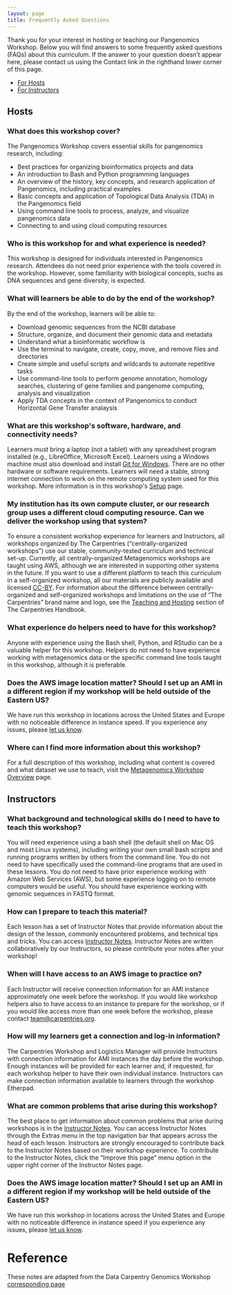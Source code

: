 ```yaml
---
layout: page
title: Frequently Asked Questions
---
```


Thank you for your interest in hosting or teaching our Pangenomics Workshop. Below you will find answers to some frequently asked questions (FAQs) about this curriculum. If the answer to your question doesn’t appear here, please contact us using the Contact link in the righthand lower corner of this page.

* [For Hosts](#hosts)
* [For Instructors](#instructors)

## <a id="hosts"></a> Hosts

### What does this workshop cover? 

The Pangenomics Workshop covers essential skills for pangenomics research, including: 
* Best practices for organizing bioinformatics projects and data
* An introduction to Bash and Python programming languages
* An overview of the history, key concepts, and research application of Pangenomics, including practical examples
* Basic concepts and application of Topological Data Analysis (TDA) in the Pangenomics field
* Using command line tools to process, analyze, and visualize pangenomics data
* Connecting to and using cloud computing resources 

### Who is this workshop for and what experience is needed? 

This workshop is designed for individuals interested in Pangenomics research. Attendees do not need prior experience with the tools covered in the workshop. However, some familiarity with biological concepts, suchs as DNA sequences and gene diversity, is expected. 

### What will learners be able to do by the end of the workshop?

By the end of the workshop, learners will be able to: 

- Download genomic sequences from the NCBI database
- Structure, organize, and document their genomic data and metadata
- Understand what a bioinformatic workflow is
- Use the terminal to navigate, create, copy, move, and remove files and directories
- Create simple and useful scripts and wildcards to automate repetitive tasks
- Use command-line tools to perform genome annotation, homology searches, clustering of gene families and pangenome computing, analysis and visualization
- Apply TDA concepts in the context of Pangenomics to conduct Horizontal Gene Transfer analaysis

### What are this workshop's software, hardware, and connectivity needs?

Learners must bring a laptop (not a tablet) with any spreadsheet program installed (e.g., LibreOffice, Microsoft Excel). Learners using a Windows machine must also download and install [Git for Windows](https://gitforwindows.org/). There are no other hardware or software requirements. Learners will need a stable, strong internet connection to work on the remote computing system used for this workshop. More information is in this workshop's [Setup](https://carpentries-incubator.github.io/metagenomics-workshop/setup.html) page.

### My institution has its own compute cluster, or our research group uses a different cloud computing resource. Can we deliver the workshop using that system?

To ensure a consistent workshop experience for learners and Instructors, all workshops organized by The Carpentries (“centrally-organized workshops”) use our stable, community-tested curriculum and technical set-up. Currently, all centrally-organized Metagenomics workshops are taught using AWS, although we are interested in supporting other systems in the future. If you want to use a different platform to teach this curriculum in a self-organized workshop, all our materials are publicly available and licensed [CC-BY](https://creativecommons.org/licenses/by/4.0/). For information about the difference between centrally-organized and self-organized workshops and limitations on the use of “The Carpentries” brand name and logo, see the [Teaching and Hosting](https://docs.carpentries.org/topic_folders/hosts_instructors/index.html) section of The Carpentries Handbook.

### What experience do helpers need to have for this workshop?

Anyone with experience using the Bash shell, Python, and RStudio can be a valuable helper for this workshop. Helpers do not need to have experience working with metagenomics data or the specific command line tools taught in this workshop, although it is preferable. 

### Does the AWS image location matter? Should I set up an AMI in a different region if my workshop will be held outside of the Eastern US?

We have run this workshop in locations across the United States and Europe with no noticeable difference in instance speed. If you experience any issues, please [let us know](mailto:team@carpentries.org).

### Where can I find more information about this workshop?
For a full description of this workshop, including what content is covered and what dataset we use to teach, visit the [Metagenomics Workshop Overview](https://carpentries-incubator.github.io/metagenomics-workshop/) page. 

## <a id="instructors"></a> Instructors

### What background and technological skills do I need to have to teach this workshop?

You will need experience using a bash shell (the default shell on Mac OS and most Linux systems), including writing your own small bash scripts and running programs written by others from the command line. You do not need to have specifically used the command-line programs that are used in these lessons. You do not need to have prior experience working with Amazon Web Services (AWS), but some experience logging on to remote computers would be useful. You should have experience working with genomic sequences in FASTQ format. 

### How can I prepare to teach this material? 

Each lesson has a set of Instructor Notes that provide information about the design of the lesson, commonly encountered problems, and technical tips and tricks. You can access [Instructor Notes](https://carpentries-incubator.github.io/metagenomics-workshop/guide/index.html). Instructor Notes are written collaboratively by our Instructors, so please contribute your notes after your workshop!

### When will I have access to an AWS image to practice on?

Each Instructor will receive connection information for an AMI instance approximately one week before the workshop. If you would like workshop helpers also to have access to an instance to prepare for the workshop, or if you would like access more than one week before the workshop, please contact [team@carpentries.org](mailto:team@carpentries.org).

### How will my learners get a connection and log-in information? 

The Carpentries Workshop and Logistics Manager will provide Instructors with connection information for AMI instances the day before the workshop. Enough instances will be provided for each learner and, if requested, for each workshop helper to have their own individual instance. Instructors can make connection information available to learners through the workshop Etherpad. 

### What are common problems that arise during this workshop?

The best place to get information about common problems that arise during workshops is in the [Instructor Notes](https://carpentries-incubator.github.io/metagenomics-workshop/guide/index.html). You can access Instructor Notes through the Extras menu in the top navigation bar that appears across the head of each lesson. Instructors are strongly encouraged to contribute back to the Instructor Notes based on their workshop experience. To contribute to the Instructor Notes, click the “Improve this page” menu option in the upper right corner of the Instructor Notes page. 

### Does the AWS image location matter? Should I set up an AMI in a different region if my workshop will be held outside of the Eastern US?

We have run this workshop in locations across the United States and Europe with no noticeable difference in instance speed if you experience any issues, please [let us know](team@carpentries.org).

# Reference
These notes are adapted from the Data Carpentry Genomics Workshop [corresponding page](https://datacarpentry.org/genomics-workshop/faq/index.html)
